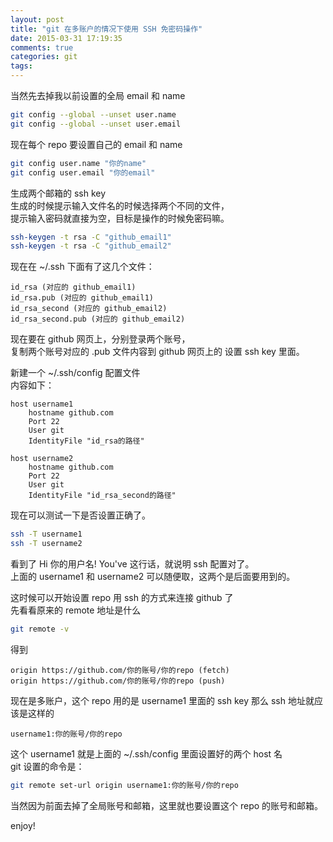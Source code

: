 ```yaml
---
layout: post
title: "git 在多账户的情况下使用 SSH 免密码操作"
date: 2015-03-31 17:19:35
comments: true
categories: git
tags:
---
```

当然先去掉我以前设置的全局 email 和 name
```bash
git config --global --unset user.name
git config --global --unset user.email
```
现在每个 repo 要设置自己的 email 和 name
```bash
git config user.name "你的name"
git config user.email "你的email"
```
生成两个邮箱的 ssh key  
生成的时候提示输入文件名的时候选择两个不同的文件，  
提示输入密码就直接为空，目标是操作的时候免密码嘛。
```bash
ssh-keygen -t rsa -C "github_email1"
ssh-keygen -t rsa -C "github_email2"
```
现在在 ~/.ssh 下面有了这几个文件：
```raw
id_rsa (对应的 github_email1)
id_rsa.pub (对应的 github_email1)
id_rsa_second (对应的 github_email2)
id_rsa_second.pub (对应的 github_email2)
```
现在要在 github 网页上，分别登录两个账号，  
复制两个账号对应的 .pub 文件内容到 github 网页上的 设置 ssh key  里面。  
  
新建一个 ~/.ssh/config 配置文件  
内容如下：
```raw
host username1
    hostname github.com
    Port 22
    User git
    IdentityFile "id_rsa的路径"

host username2
    hostname github.com
    Port 22
    User git
    IdentityFile "id_rsa_second的路径"
```
现在可以测试一下是否设置正确了。  
```bash
ssh -T username1
ssh -T username2
```
看到了 Hi 你的用户名! You've 这行话，就说明 ssh 配置对了。  
上面的 username1 和 username2 可以随便取，这两个是后面要用到的。  
  
这时候可以开始设置 repo 用 ssh 的方式来连接 github 了  
先看看原来的 remote 地址是什么
```bash
git remote -v
```
得到
```raw
origin https://github.com/你的账号/你的repo (fetch)
origin https://github.com/你的账号/你的repo (push)
```
现在是多账户，这个 repo 用的是 username1 里面的 ssh key 那么 ssh 地址就应该是这样的  
```raw
username1:你的账号/你的repo
```
这个 username1 就是上面的 ~/.ssh/config 里面设置好的两个 host 名  
git 设置的命令是：  
```bash
git remote set-url origin username1:你的账号/你的repo
```
当然因为前面去掉了全局账号和邮箱，这里就也要设置这个 repo 的账号和邮箱。  
  
enjoy!